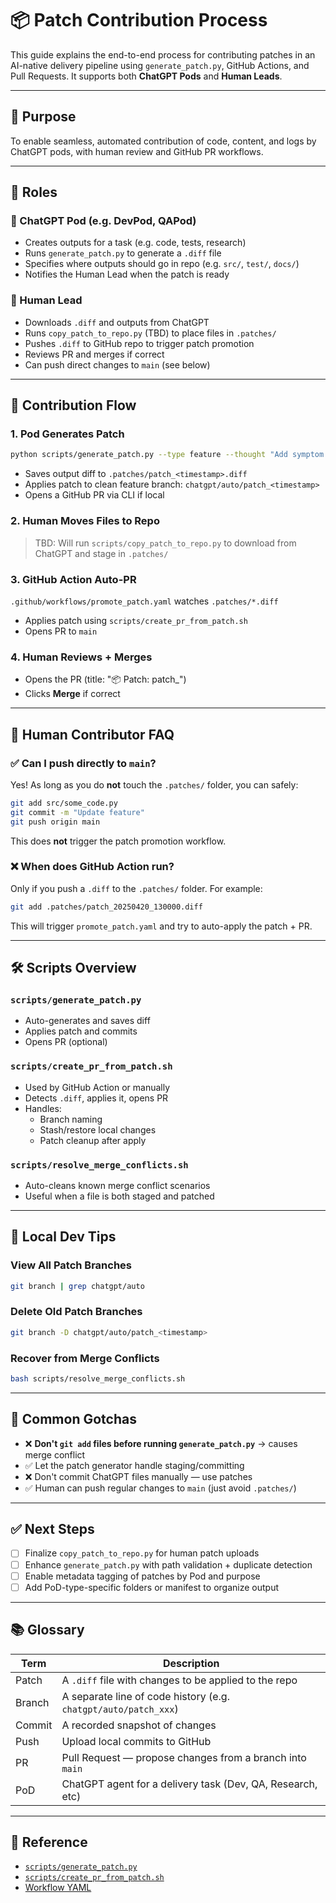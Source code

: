 # 📦 Patch Contribution Process

This guide explains the end-to-end process for contributing patches in an AI-native delivery pipeline using `generate_patch.py`, GitHub Actions, and Pull Requests. It supports both **ChatGPT Pods** and **Human Leads**.

---

## 🧠 Purpose
To enable seamless, automated contribution of code, content, and logs by ChatGPT pods, with human review and GitHub PR workflows.

---

## 👥 Roles

### 🔹 ChatGPT Pod (e.g. DevPod, QAPod)
- Creates outputs for a task (e.g. code, tests, research)
- Runs `generate_patch.py` to generate a `.diff` file
- Specifies where outputs should go in repo (e.g. `src/`, `test/`, `docs/`)
- Notifies the Human Lead when the patch is ready

### 🔹 Human Lead
- Downloads `.diff` and outputs from ChatGPT
- Runs `copy_patch_to_repo.py` (TBD) to place files in `.patches/`
- Pushes `.diff` to GitHub repo to trigger patch promotion
- Reviews PR and merges if correct
- Can push direct changes to `main` (see below)

---

## 🔄 Contribution Flow

### 1. Pod Generates Patch
```bash
python scripts/generate_patch.py --type feature --thought "Add symptom parser" --autopromote
```
- Saves output diff to `.patches/patch_<timestamp>.diff`
- Applies patch to clean feature branch: `chatgpt/auto/patch_<timestamp>`
- Opens a GitHub PR via CLI if local

### 2. Human Moves Files to Repo
> TBD: Will run `scripts/copy_patch_to_repo.py` to download from ChatGPT and stage in `.patches/`

### 3. GitHub Action Auto-PR
`.github/workflows/promote_patch.yaml` watches `.patches/*.diff`
- Applies patch using `scripts/create_pr_from_patch.sh`
- Opens PR to `main`

### 4. Human Reviews + Merges
- Opens the PR (title: "📦 Patch: patch_<timestamp>")
- Clicks **Merge** if correct

---

## 👤 Human Contributor FAQ

### ✅ Can I push directly to `main`?
Yes! As long as you do **not** touch the `.patches/` folder, you can safely:

```bash
git add src/some_code.py
git commit -m "Update feature"
git push origin main
```

This does **not** trigger the patch promotion workflow.

### ❌ When does GitHub Action run?
Only if you push a `.diff` to the `.patches/` folder. For example:
```bash
git add .patches/patch_20250420_130000.diff
```
This will trigger `promote_patch.yaml` and try to auto-apply the patch + PR.

---

## 🛠️ Scripts Overview

### `scripts/generate_patch.py`
- Auto-generates and saves diff
- Applies patch and commits
- Opens PR (optional)

### `scripts/create_pr_from_patch.sh`
- Used by GitHub Action or manually
- Detects `.diff`, applies it, opens PR
- Handles:
  - Branch naming
  - Stash/restore local changes
  - Patch cleanup after apply

### `scripts/resolve_merge_conflicts.sh`
- Auto-cleans known merge conflict scenarios
- Useful when a file is both staged and patched

---

## 🧪 Local Dev Tips

### View All Patch Branches
```bash
git branch | grep chatgpt/auto
```

### Delete Old Patch Branches
```bash
git branch -D chatgpt/auto/patch_<timestamp>
```

### Recover from Merge Conflicts
```bash
bash scripts/resolve_merge_conflicts.sh
```

---

## 🧠 Common Gotchas
- ❌ **Don't `git add` files before running `generate_patch.py`** → causes merge conflict
- ✅ Let the patch generator handle staging/committing
- ❌ Don't commit ChatGPT files manually — use patches
- ✅ Human can push regular changes to `main` (just avoid `.patches/`)

---

## ✅ Next Steps
- [ ] Finalize `copy_patch_to_repo.py` for human patch uploads
- [ ] Enhance `generate_patch.py` with path validation + duplicate detection
- [ ] Enable metadata tagging of patches by Pod and purpose
- [ ] Add PoD-type-specific folders or manifest to organize output

---

## 📚 Glossary

| Term       | Description |
|------------|-------------|
| Patch      | A `.diff` file with changes to be applied to the repo |
| Branch     | A separate line of code history (e.g. `chatgpt/auto/patch_xxx`) |
| Commit     | A recorded snapshot of changes |
| Push       | Upload local commits to GitHub |
| PR         | Pull Request — propose changes from a branch into `main` |
| PoD        | ChatGPT agent for a delivery task (Dev, QA, Research, etc) |

---

## 📌 Reference
- [`scripts/generate_patch.py`](https://github.com/stewmckendry/ai-delivery-framework/blob/main/scripts/generate_patch.py)
- [`scripts/create_pr_from_patch.sh`](https://github.com/stewmckendry/ai-delivery-framework/blob/main/scripts/create_pr_from_patch.sh)
- [Workflow YAML](https://github.com/stewmckendry/ai-delivery-framework/blob/main/.github/workflows/promote_patch.yaml)
